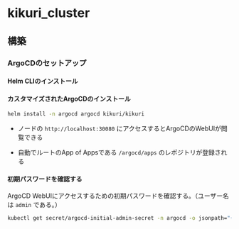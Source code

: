 # kikuri_cluster

## 構築

### ArgoCDのセットアップ

#### Helm CLIのインストール

#### カスタマイズされたArgoCDのインストール

```bash
helm install -n argocd argocd kikuri/kikuri
```

- ノードの `http://localhost:30080` にアクセスするとArgoCDのWebUIが閲覧できる

- 自動でルートのApp of Appsである `/argocd/apps` のレポジトリが登録される

#### 初期パスワードを確認する

ArgoCD WebUIにアクセスするための初期パスワードを確認する。（ユーザー名は `admin` である。）

```bash
kubectl get secret/argocd-initial-admin-secret -n argocd -o jsonpath="{.data.password}" | base64 -d; echo
```